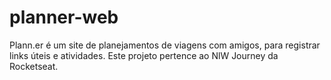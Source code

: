 # planner-web
Plann.er é um site de planejamentos de viagens com amigos, para registrar links úteis e atividades. Este projeto pertence ao NlW Journey da Rocketseat.
